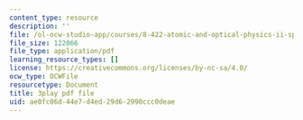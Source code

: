 ```yaml
---
content_type: resource
description: ''
file: /ol-ocw-studio-app/courses/8-422-atomic-and-optical-physics-ii-spring-2013/ae0fc06d44e7d4ed29d62990ccc0deae_Ih01TfuEfqU.pdf
file_size: 122066
file_type: application/pdf
learning_resource_types: []
license: https://creativecommons.org/licenses/by-nc-sa/4.0/
ocw_type: OCWFile
resourcetype: Document
title: 3play pdf file
uid: ae0fc06d-44e7-d4ed-29d6-2990ccc0deae
---
```

